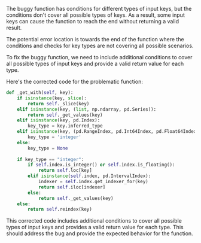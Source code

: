 The buggy function has conditions for different types of input keys, but the conditions don't cover all possible types of keys. As a result, some input keys can cause the function to reach the end without returning a valid result.

The potential error location is towards the end of the function where the conditions and checks for key types are not covering all possible scenarios.

To fix the buggy function, we need to include additional conditions to cover all possible types of input keys and provide a valid return value for each type.

Here's the corrected code for the problematic function:

```python
def _get_with(self, key):
    if isinstance(key, slice):
        return self._slice(key)
    elif isinstance(key, (list, np.ndarray, pd.Series)):
        return self._get_values(key)
    elif isinstance(key, pd.Index):
        key_type = key.inferred_type
    elif isinstance(key, (pd.RangeIndex, pd.Int64Index, pd.Float64Index, pd.DatetimeIndex, pd.PeriodIndex, pd.TimedeltaIndex, pd.CategoricalIndex)):
        key_type = 'integer'
    else:
        key_type = None
    
    if key_type == "integer":
        if self.index.is_integer() or self.index.is_floating():
            return self.loc[key]
        elif isinstance(self.index, pd.IntervalIndex):
            indexer = self.index.get_indexer_for(key)
            return self.iloc[indexer]
        else:
            return self._get_values(key)
    else:
        return self.reindex(key)
```

This corrected code includes additional conditions to cover all possible types of input keys and provides a valid return value for each type. This should address the bug and provide the expected behavior for the function.